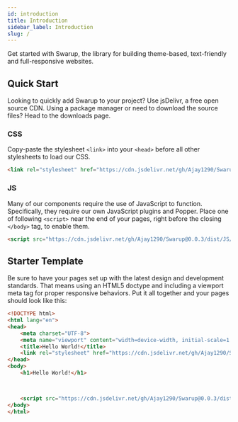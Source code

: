 ```yaml
---
id: introduction
title: Introduction
sidebar_label: Introduction
slug: /
---
```


 
Get started with Swarup, the library for building theme-based, text-friendly and full-responsive websites.

## Quick Start
Looking to quickly add Swarup to your project? 
Use jsDelivr, a free open source CDN. 
Using a package manager or need to download the source files? 
Head to the downloads page.

### CSS
Copy-paste the stylesheet `<link>` into your `<head>` before all other stylesheets to load our CSS.
```html
<link rel="stylesheet" href="https://cdn.jsdelivr.net/gh/Ajay1290/Swarup@0.0.3/dist/CSS/swarup.min.css">
```

### JS
Many of our components require the use of JavaScript to function. Specifically, they require our own JavaScript plugins and Popper. Place one of following `<script>` near the end of your pages, right before the closing `</body>` tag, to enable them.
```html
<script src="https://cdn.jsdelivr.net/gh/Ajay1290/Swarup@0.0.3/dist/JS/swarup.min.js"></script>
```

## Starter Template
Be sure to have your pages set up with the latest design and development standards. That means using an HTML5 doctype and including a viewport meta tag for proper responsive behaviors. Put it all together and your pages should look like this:
```html
<!DOCTYPE html>
<html lang="en">
<head>
    <meta charset="UTF-8">
    <meta name="viewport" content="width=device-width, initial-scale=1.0">
    <title>Hello World!</title>
    <link rel="stylesheet" href="https://cdn.jsdelivr.net/gh/Ajay1290/Swarup@0.0.3/dist/CSS/swarup.min.css">
</head>
<body>
    <h1>Hello World!</h1>


    
    <script src="https://cdn.jsdelivr.net/gh/Ajay1290/Swarup@0.0.3/dist/JS/swarup.min.js"></script>
</body>
</html>
```